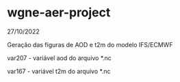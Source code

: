 # wgne-aer-project

27/10/2022

Geração das figuras de AOD e t2m do modelo IFS/ECMWF

var207 - variável aod do arquivo *.nc

var167 - variável t2m do arquivo *.nc
